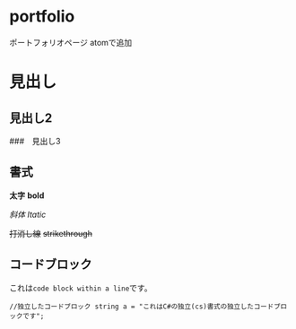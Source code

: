 # portfolio
ポートフォリオページ
atomで追加

# 見出し

## 見出し2

###　見出し3


## 書式
**太字** **bold**

*斜体* *Itatic*

~~打消し線~~
~~strikethrough~~

## コードブロック
これは`code block within a line`です。

`//独立したコードブロック
string a = "これはC#の独立(cs)書式の独立したコードブロックです";`
